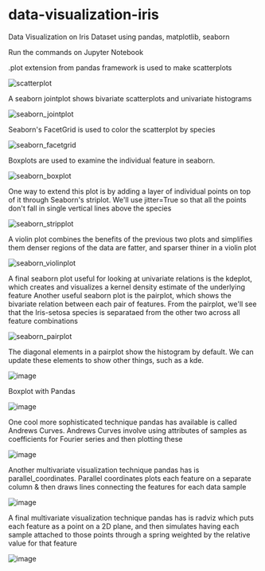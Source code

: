 # data-visualization-iris
Data Visualization on Iris Dataset using pandas, matplotlib, seaborn

Run the commands on Jupyter Notebook

.plot extension from pandas framework is used to make scatterplots

![scatterplot](https://user-images.githubusercontent.com/63820567/123866578-df2ce200-d94a-11eb-9211-222a39f89391.png)

A seaborn jointplot shows bivariate scatterplots and univariate histograms

![seaborn_jointplot](https://user-images.githubusercontent.com/63820567/123866637-f8359300-d94a-11eb-8f52-9e6c8eb667de.png)

Seaborn's FacetGrid is used to color the scatterplot by species

![seaborn_facetgrid](https://user-images.githubusercontent.com/63820567/123866666-01befb00-d94b-11eb-889a-33d02fd00393.png)

Boxplots are used to examine the individual feature in seaborn. 

![seaborn_boxplot](https://user-images.githubusercontent.com/63820567/123866698-0c799000-d94b-11eb-98ab-6ea900025c7c.png)

One way to extend this plot is by adding a layer of individual points on top of it through Seaborn's striplot. We'll use jitter=True so that all the points don't fall in single vertical lines above the species

![seaborn_stripplot](https://user-images.githubusercontent.com/63820567/123866763-1d2a0600-d94b-11eb-97a9-67a479a0c038.png)

A violin plot combines the benefits of the previous two plots and simplifies them denser regions of the data are fatter, and sparser thiner in a violin plot

![seaborn_violinplot](https://user-images.githubusercontent.com/63820567/123866783-24e9aa80-d94b-11eb-8f3a-9ac0ff4e3239.png)

A final seaborn plot useful for looking at univariate relations is the kdeplot, which creates and visualizes a kernel density estimate of the underlying feature
Another useful seaborn plot is the pairplot, which shows the bivariate relation between each pair of features. From the pairplot, we'll see that the Iris-setosa species is separataed from the other two across all feature combinations

![seaborn_pairplot](https://user-images.githubusercontent.com/63820567/123866822-316e0300-d94b-11eb-93d7-a92adcb736a5.png)

The diagonal elements in a pairplot show the histogram by default. We can update these elements to show other things, such as a kde.

![image](https://user-images.githubusercontent.com/63820567/123867085-86aa1480-d94b-11eb-81e6-7f5f84b6f009.png)

Boxplot with Pandas

![image](https://user-images.githubusercontent.com/63820567/123867054-7d20ac80-d94b-11eb-949d-bf42b340ab1b.png)

One cool more sophisticated technique pandas has available is called Andrews Curves. Andrews Curves involve using attributes of samples as coefficients for Fourier series and then plotting these

![image](https://user-images.githubusercontent.com/63820567/123867226-b6591c80-d94b-11eb-9dd1-dfe79793efc1.png)

Another multivariate visualization technique pandas has is parallel_coordinates. Parallel coordinates plots each feature on a separate column & then draws lines connecting the features for each data sample

![image](https://user-images.githubusercontent.com/63820567/123867330-d688db80-d94b-11eb-9335-2ec1e338344f.png)

A final multivariate visualization technique pandas has is radviz which puts each feature as a point on a 2D plane, and then simulates having each sample attached to those points through a spring weighted by the relative value for that feature

![image](https://user-images.githubusercontent.com/63820567/123867463-046e2000-d94c-11eb-85ef-9f3ff8b565e1.png)








